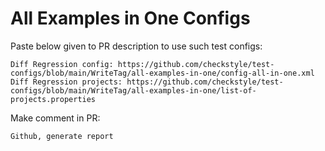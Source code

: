 # All Examples in One Configs
Paste below given to PR description to use such test configs:
```
Diff Regression config: https://github.com/checkstyle/test-configs/blob/main/WriteTag/all-examples-in-one/config-all-in-one.xml
Diff Regression projects: https://github.com/checkstyle/test-configs/blob/main/WriteTag/all-examples-in-one/list-of-projects.properties
```
Make comment in PR:
```
Github, generate report
```
